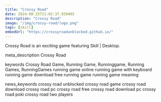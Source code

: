 ```yaml
---
title: "Crossy Road"
date: 2024-08-25T21:02:37.939495
description: "Crossy Road"
image: "/img/crossy-road/logo.png"
tags: [skill]
embedUrl: "https://crossyroadunblocked.github.io/"
---
```


Crossy Road is an exciting game featuring Skill | Desktop.

meta_description
Crossy Road


keywords
Crossy Road Game, Running Game, Runninggame, Running Games, RunningGames running game online running game with keyboard running game download free running game running game meaning


news_keywords
crossy road unblocked crossy road game crossy road download crossy road pc crossy road free crossy road download pc crossy road poki crossy road two players

